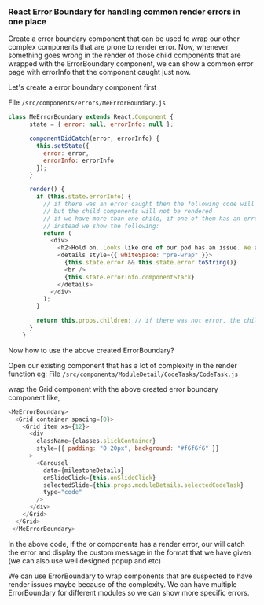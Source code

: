 ### React Error Boundary for handling common render errors in one place

Create a error boundary component that can be used to wrap our other complex components that are prone to render error.
Now, whenever something goes wrong in the render of those child components that are wrapped with the ErrorBoundary component,
we can show a common error page with errorInfo that the component caught just now.

Let's create a error boundary component first

File `/src/components/errors/MeErrorBoundary.js`

```js
class MeErrorBoundary extends React.Component {
      state = { error: null, errorInfo: null };

      componentDidCatch(error, errorInfo) {
        this.setState({
          error: error,
          errorInfo: errorInfo
        });
      }

      render() {
        if (this.state.errorInfo) {
          // if there was an error caught then the following code will be rendered 
          // but the child components will not be rendered
          // if we have more than one child, if one of them has an error none of them will be rendered 
          // instead we show the following:
          return (
            <div>
              <h2>Hold on. Looks like one of our pod has an issue. We are fixing it. Can you try after sometime?</h2>
              <details style={{ whiteSpace: "pre-wrap" }}>
                {this.state.error && this.state.error.toString()}
                <br />
                {this.state.errorInfo.componentStack}
              </details>
            </div>
          );
        }

        return this.props.children; // if there was not error, the child components will be rendered
      }
    }
```

Now how to use the above created ErrorBoundary?

Open our existing component that has a lot of complexity in the render function
eg: File `/src/components/ModuleDetail/CodeTasks/CodeTask.js`

wrap the Grid component with the above created error boundary component like,

```js
<MeErrorBoundary>
  <Grid container spacing={0}>
    <Grid item xs={12}>
      <div
        className={classes.slickContainer}
        style={{ padding: "0 20px", background: "#f6f6f6" }}
      >
        <Carousel
          data={milestoneDetails}
          onSlideClick={this.onSlideClick}
          selectedSlide={this.props.moduleDetails.selectedCodeTask}
          type="code"
        />
      </div>
    </Grid>
  </Grid>
 </MeErrorBoundary>
```

In the above code, if the <Grid /> or <Carousel /> components has a render error, our <MeErrorBoundary /> will catch the error
and display the custom message in the format that we have given (we can also use well designed popup and etc)

We can use ErrorBoundary to wrap components that are suspected to have render issues maybe because of the complexity.
We can have multiple ErrorBoundary for different modules so we can show more specific errors. 

